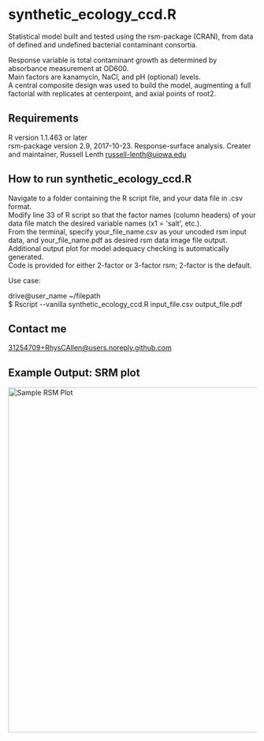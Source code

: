 # synthetic_ecology_ccd.R

Statistical model built and tested using the rsm-package (CRAN), from data of defined and undefined bacterial contaminant consortia.

Response variable is total contaminant growth as determined by absorbance measurement at OD600.  
Main factors are kanamycin, NaCl, and pH (optional) levels.  
A central composite design was used to build the model, augmenting a full factorial with replicates at centerpoint, and axial points of root2.  

## Requirements
R version 1.1.463 or later  
rsm-package version 2.9,  2017-10-23. Response-surface analysis. Creater and maintainer, Russell Lenth russell-lenth@uiowa.edu  

## How to run synthetic_ecology_ccd.R
Navigate to a folder containing the R script file, and your data file in .csv format.  
Modify line 33 of R script so that the factor names (column headers) of your data file match the desired variable names (x1 = 'salt', etc.).  
From the terminal, specify your_file_name.csv as your uncoded rsm input data, and your_file_name.pdf as desired rsm data image file output.  
Additional output plot for model adequacy checking is automatically generated.  
Code is provided for either 2-factor or 3-factor rsm; 2-factor is the default. 

Use case:   

drive@user_name ~/filepath   
$ Rscript --vanilla synthetic_ecology_ccd.R input_file.csv output_file.pdf  

## Contact me
31254709+RhysCAllen@users.noreply.github.com  

## Example Output: SRM plot

<img src="https://github.com/RhysCAllen/synthetic_ecology_ccd/blob/master/rainbow_srm.png" width=700 align=left alt="Sample RSM Plot" title="Consortia Growth Response Model">
